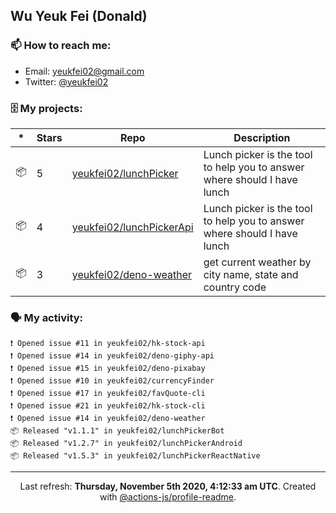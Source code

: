 ## Wu Yeuk Fei (Donald)

### 📫 How to reach me:

- Email: [yeukfei02@gmail.com](yeukfei02@gmail.com)
- Twitter: [@yeukfei02](https://twitter.com/yeukfei02)

### 🗄 My projects:

|*|Stars|Repo|Description|
|---|---|---|---|
| 📦 | 5 | [yeukfei02/lunchPicker](https://github.com/yeukfei02/lunchPicker) | Lunch picker is the tool to help you to answer where should I have lunch |
| 📦 | 4 | [yeukfei02/lunchPickerApi](https://github.com/yeukfei02/lunchPickerApi) | Lunch picker is the tool to help you to answer where should I have lunch |
| 📦 | 3 | [yeukfei02/deno-weather](https://github.com/yeukfei02/deno-weather) | get current weather by city name, state and country code |

### 🗣 My activity:

```
❗️ Opened issue #11 in yeukfei02/hk-stock-api
❗️ Opened issue #14 in yeukfei02/deno-giphy-api
❗️ Opened issue #15 in yeukfei02/deno-pixabay
❗️ Opened issue #10 in yeukfei02/currencyFinder
❗️ Opened issue #17 in yeukfei02/favQuote-cli
❗️ Opened issue #21 in yeukfei02/hk-stock-cli
❗️ Opened issue #14 in yeukfei02/deno-weather
📦 Released "v1.1.1" in yeukfei02/lunchPickerBot
📦 Released "v1.2.7" in yeukfei02/lunchPickerAndroid
📦 Released "v1.5.3" in yeukfei02/lunchPickerReactNative
```

<!-- <img src="https://github-readme-stats.vercel.app/api?username=yeukfei02&show_icons=true&count_private=true&theme=radical" />

<img src="https://github-readme-stats.vercel.app/api/top-langs/?username=yeukfei02&theme=radical" /> -->

---

<p align="center">Last refresh: <b>Thursday, November 5th 2020, 4:12:33 am UTC</b>. Created with <a href=https://github.com/marketplace/actions/profile-readme>@actions-js/profile-readme</a>.</p>

